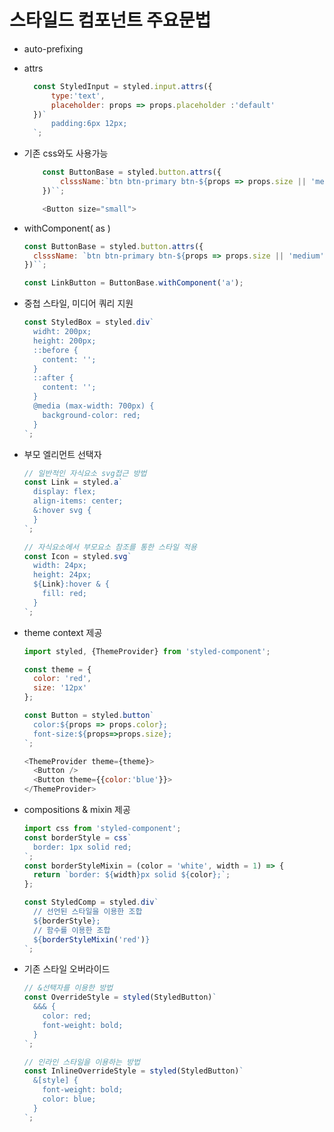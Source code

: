 # 스타일드 컴포넌트 주요문법

- auto-prefixing
- attrs
  ```javascript
    const StyledInput = styled.input.attrs({
        type:'text',
        placeholder: props => props.placeholder :'default'
    })`
        padding:6px 12px;
    `;
  ```
- 기존 css와도 사용가능

  ```javascript
      const ButtonBase = styled.button.attrs({
          clsssName:`btn btn-primary btn-${props => props.size || 'medium' }`
      })``;

      <Button size="small">
  ```

- withComponent( as )

  ```javascript
  const ButtonBase = styled.button.attrs({
    clsssName: `btn btn-primary btn-${props => props.size || 'medium'}`
  })``;

  const LinkButton = ButtonBase.withComponent('a');
  ```

- 중첩 스타일, 미디어 쿼리 지원

  ```javascript
  const StyledBox = styled.div`
    widht: 200px;
    height: 200px;
    ::before {
      content: '';
    }
    ::after {
      content: '';
    }
    @media (max-width: 700px) {
      background-color: red;
    }
  `;
  ```

- 부모 엘리먼트 선택자

  ```javascript
  // 일반적인 자식요소 svg접근 방법
  const Link = styled.a`
    display: flex;
    align-items: center;
    &:hover svg {
    }
  `;

  // 자식요소에서 부모요소 참조를 통한 스타일 적용
  const Icon = styled.svg`
    width: 24px;
    height: 24px;
    ${Link}:hover & {
      fill: red;
    }
  `;
  ```

- theme context 제공

  ```javascript
  import styled, {ThemeProvider} from 'styled-component';

  const theme = {
    color: 'red',
    size: '12px'
  };

  const Button = styled.button`
    color:${props => props.color};
    font-size:${props=>props.size};
  `;

  <ThemeProvider theme={theme}>
    <Button />
    <Button theme={{color:'blue'}}>
  </ThemeProvider>
  ```

- compositions & mixin 제공

  ```javascript
  import css from 'styled-component';
  const borderStyle = css`
    border: 1px solid red;
  `;
  const borderStyleMixin = (color = 'white', width = 1) => {
    return `border: ${width}px solid ${color};`;
  };

  const StyledComp = styled.div`
    // 선언된 스타일을 이용한 조합
    ${borderStyle};
    // 함수를 이용한 조합
    ${borderStyleMixin('red')}
  `;
  ```

- 기존 스타일 오버라이드

  ```javascript
  // &선택자를 이용한 방법
  const OverrideStyle = styled(StyledButton)`
    &&& {
      color: red;
      font-weight: bold;
    }
  `;

  // 인라인 스타일을 이용하는 방법
  const InlineOverrideStyle = styled(StyledButton)`
    &[style] {
      font-weight: bold;
      color: blue;
    }
  `;
  ```

